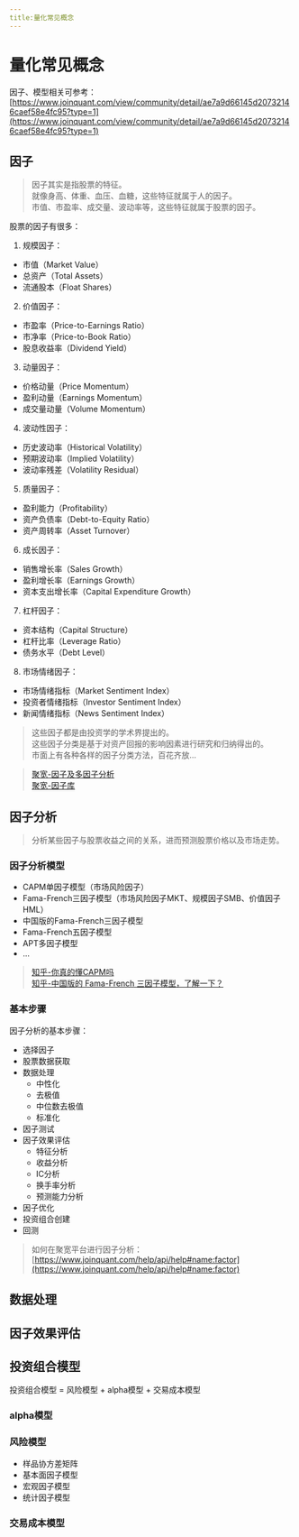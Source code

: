 ```yaml
---
title:量化常见概念
---
```


# 量化常见概念

因子、模型相关可参考：[https://www.joinquant.com/view/community/detail/ae7a9d66145d20732146caef58e4fc95?type=1](https://www.joinquant.com/view/community/detail/ae7a9d66145d20732146caef58e4fc95?type=1)

## 因子

> 因子其实是指股票的特征。  
> 就像身高、体重、血压、血糖，这些特征就属于人的因子。  
> 市值、市盈率、成交量、波动率等，这些特征就属于股票的因子。  

股票的因子有很多：  
1. 规模因子：
  - 市值（Market Value）
  - 总资产（Total Assets）
  - 流通股本（Float Shares）

2. 价值因子：
  - 市盈率（Price-to-Earnings Ratio）
  - 市净率（Price-to-Book Ratio）
  - 股息收益率（Dividend Yield）

3. 动量因子：
  - 价格动量（Price Momentum）
  - 盈利动量（Earnings Momentum）
  - 成交量动量（Volume Momentum）

4. 波动性因子：
  - 历史波动率（Historical Volatility）
  - 预期波动率（Implied Volatility）
  - 波动率残差（Volatility Residual）

5. 质量因子：
  - 盈利能力（Profitability）
  - 资产负债率（Debt-to-Equity Ratio）
  - 资产周转率（Asset Turnover）

6. 成长因子：
  - 销售增长率（Sales Growth）
  - 盈利增长率（Earnings Growth）
  - 资本支出增长率（Capital Expenditure Growth）

7. 杠杆因子：
  - 资本结构（Capital Structure）
  - 杠杆比率（Leverage Ratio）
  - 债务水平（Debt Level）

8. 市场情绪因子：
  - 市场情绪指标（Market Sentiment Index）
  - 投资者情绪指标（Investor Sentiment Index）
  - 新闻情绪指标（News Sentiment Index）

> 这些因子都是由投资学的学术界提出的。  
> 这些因子分类是基于对资产回报的影响因素进行研究和归纳得出的。  
> 市面上有各种各样的因子分类方法，百花齐放...  

> [聚宽-因子及多因子分析](https://www.joinquant.com/view/community/detail/5535e9ae3e551e132aa441219a71999d)  
> [聚宽-因子库](https://www.joinquant.com/help/api/help#factor_values:%E8%8E%B7%E5%8F%96%E5%9B%A0%E5%AD%90%E5%80%BC)
 
## 因子分析

> 分析某些因子与股票收益之间的关系，进而预测股票价格以及市场走势。


### 因子分析模型

* CAPM单因子模型（市场风险因子）
* Fama-French三因子模型（市场风险因子MKT、规模因子SMB、价值因子HML）
* 中国版的Fama-French三因子模型
* Fama-French五因子模型
* APT多因子模型
* ...

> [知乎-你真的懂CAPM吗](https://zhuanlan.zhihu.com/p/255207929?utm_id=0)  
> [知乎-中国版的 Fama-French 三因子模型，了解一下？](https://zhuanlan.zhihu.com/p/48728998)


### 基本步骤

因子分析的基本步骤：
* 选择因子
* 股票数据获取
* 数据处理
  * 中性化
  * 去极值
  * 中位数去极值
  * 标准化
* 因子测试
* 因子效果评估
  * 特征分析
  * 收益分析
  * IC分析
  * 换手率分析
  * 预测能力分析
* 因子优化
* 投资组合创建
* 回测

> 如何在聚宽平台进行因子分析：[https://www.joinquant.com/help/api/help#name:factor](https://www.joinquant.com/help/api/help#name:factor)  


## 数据处理

## 因子效果评估





## 投资组合模型

投资组合模型 = 风险模型 + alpha模型 + 交易成本模型

### alpha模型


### 风险模型

* 样品协方差矩阵
* 基本面因子模型
* 宏观因子模型
* 统计因子模型

### 交易成本模型 